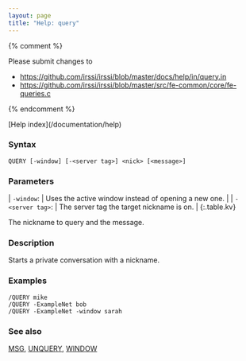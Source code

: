 ```yaml
---
layout: page
title: "Help: query"
---
```


{% comment %}

Please submit changes to
- https://github.com/irssi/irssi/blob/master/docs/help/in/query.in
- https://github.com/irssi/irssi/blob/master/src/fe-common/core/fe-queries.c


{% endcomment %}
<nav markdown="1">
[Help index](/documentation/help)
</nav>

### Syntax ###

<div class="highlight irssisyntax"><pre style="\-\-cmdlen:5ch"><code><span class="synB">QUERY</span> <span class="syn10">[<span class="syn">-window</span>]</span> <span class="syn10">[<span class="syn">-</span><span class="syn09">&lt;server tag></span>]</span> <span class="synB05">&lt;nick></span> <span class="syn10">[<span class="syn09">&lt;message></span>]</span></code></pre></div>



### Parameters ###


| `-window`: |           Uses the active window instead of opening a new one. |
| `-<server tag>`: |     The server tag the target nickname is on. |
{:.table.kv}

The nickname to query and the message.

### Description ###

Starts a private conversation with a nickname.

### Examples ###

    /QUERY mike
    /QUERY -ExampleNet bob
    /QUERY -ExampleNet -window sarah

### See also ###
[MSG](/documentation/help/msg), [UNQUERY](/documentation/help/unquery), [WINDOW](/documentation/help/window)

